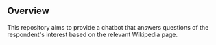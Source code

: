 ## Overview
This repository aims to provide a chatbot that answers questions of the respondent's interest based on the relevant Wikipedia page.
